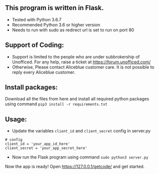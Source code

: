 ## This program is written in Flask. 

- Tested with Python 3.6.7
- Recommended Python 3.6 or higher version
- Needs to run with sudo as redirect url is set to run on port 80

## Support of Coding:
- Support is limited to the people who are under subbrokership of Unofficed. For any help, raise a ticket at https://forum.unofficed.com/
- Otherwise, Please contact Aliceblue customer care. It is not possible to reply every Aliceblue customer.

## Install packages:

Download all the files from here and install all required python packages using command
`pip3 install -r requirements.txt`

## Usage:

- Update the variables `client_id` and `client_secret` config in server.py
```
# config
client_id = 'your_app_id_here'
client_secret = 'your_app_secret_here'
```
- Now run the Flask program using command
`sudo python3 server.py`

Now the app is ready! Open https://127.0.0.1/getcode/ and get started.
